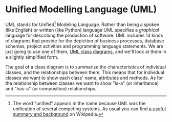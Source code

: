# Unified Modelling Language (UML)

UML stands for Unified[^*] Modeling Language. Rather than being a spoken
(like English) or written (like Python) language UML specifies
a _graphical_ language for describing the production of software. UML
includes 13 kinds of diagrams that provide for the depiction of business
processes, database schemas, project activities and programming language
statements. We are just going to use one of them, [UML class
diagrams](http://en.wikipedia.org/wiki/Class_diagram), and we'll look
at them in a slightly simplified form.

The goal of a class diagram is to summarize the characteristics of
individual classes, and the relationships between them. This means that
for individual classes we want to show each class' name, attributes and
methods. As for the relationship between classes we want to show
"is-a" (or inheritance) and "has-a" (or composition) relationships.

[^*]: The word "unified" appears in the name because UML was the
unification of several competing systems. As usual you can find [a
useful summary and
background](http://en.wikipedia.org/wiki/Unified_Modeling_Language) on
Wikipedia.
